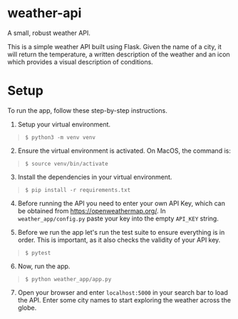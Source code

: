 # weather-api
A small, robust weather API.

This is a simple weather API built using Flask. Given the name of a city, it will return 
the temperature, a written description of the weather and an icon which 
provides a visual description of conditions.

# Setup

To run the app, follow these step-by-step instructions.

1. Setup your virtual environment.

> ```$ python3 -m venv venv```

2. Ensure the virtual environment is activated. On MacOS, the command is:

> ```$ source venv/bin/activate```

3. Install the dependencies in your virtual environment.

> ```$ pip install -r requirements.txt```

4. Before running the API you need to enter your own API Key, which can be obtained from
https://openweathermap.org/. In ```weather_app/config.py``` paste your key into the empty ```API_KEY```
string.

5. Before we run the app let's run the test suite to ensure everything is in order. This is important, 
as it also checks the validity of your API key.

> ```$ pytest```

6. Now, run the app.

> ```$ python weather_app/app.py```

7. Open your browser and enter ```localhost:5000``` in your search bar to load the API.
Enter some city names to start exploring the weather across the globe.
